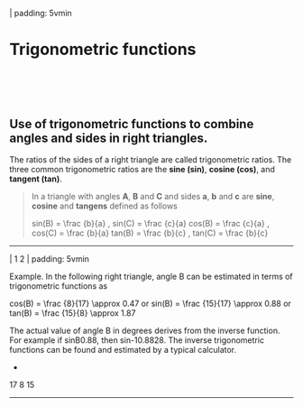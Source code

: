 

| padding: 5vmin

# Trigonometric functions

# &nbsp;

## Use of trigonometric functions to combine angles and sides in right triangles.

The ratios of the sides of a right triangle are called trigonometric ratios. 
The three common trigonometric ratios are the **sine (sin)**, **cosine (cos)**, and **tangent (tan)**. 



<blockquote>
  <section>
<f-inline>

<f-fact-icon size="large" style="flex:1 0 100px;" />

In a triangle with angles **A**, **B** and **C** and sides **a**, **b** and **c** are **sine**, **cosine** and **tangens** defined as follows 

</f-inline>
    <f-math>
      sin(B) = \frac {b}{a} , sin(C) = \frac {c}{a}
    </f-math>
    <f-math>
      cos(B) = \frac {c}{a} , cos(C) = \frac {b}{a}
    </f-math>
    <f-math>
      tan(B) = \frac {b}{c} , tan(C) = \frac {b}{c}
    </f-math>
  </section>
</blockquote>

---









| 1 2
| padding: 5vmin

Example. In the following right triangle, angle B can be estimated in terms of trigonometric functions as 

<f-math>
  cos(B) = \frac {8}{17} \approx 0.47
</f-math> 
or
<f-math>
  sin(B) = \frac {15}{17} \approx 0.88
</f-math> 
or
<f-math>
  tan(B) = \frac {15}{8} \approx 1.87
</f-math> 

The actual value of angle B in degrees derives from the inverse function. For example if sinB0.88,  then sin-10.8828. The inverse trigonometric functions can be found and estimated by a typical calculator.

-

<f-scene grid class="fullWidthScene">
  <Triangle :points="[ [1.5,-0.5],[-1,1],[-1,-0.5] ]" />
  <f-text :fill="color('blue')" position="0.4 0.45">17</f-text>
  <f-text :fill="color('blue')" position="-1.2 0.2">8</f-text>
  <f-text :fill="color('blue')" position="0 -0.8">15</f-text>
</f-scene>

---

# &nbsp;